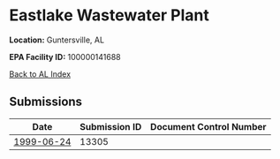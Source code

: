 # Eastlake Wastewater Plant

**Location:** Guntersville, AL

**EPA Facility ID:** 100000141688

[Back to AL Index](../../index.md)

## Submissions

| Date | Submission ID | Document Control Number |
|------|--------------|-------------------------|
| [1999-06-24](submissions/13305.md) | 13305 |  |
